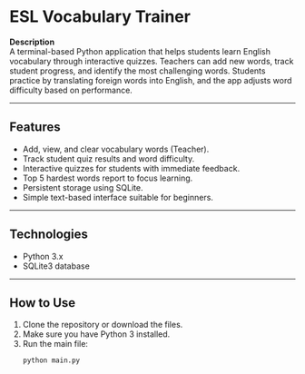 # ESL Vocabulary Trainer

**Description**  
A terminal-based Python application that helps students learn English vocabulary through interactive quizzes. Teachers can add new words, track student progress, and identify the most challenging words. Students practice by translating foreign words into English, and the app adjusts word difficulty based on performance.

---

## Features

- Add, view, and clear vocabulary words (Teacher).  
- Track student quiz results and word difficulty.  
- Interactive quizzes for students with immediate feedback.  
- Top 5 hardest words report to focus learning.  
- Persistent storage using SQLite.  
- Simple text-based interface suitable for beginners.

---

## Technologies

- Python 3.x  
- SQLite3 database  

---

## How to Use

1. Clone the repository or download the files.  
2. Make sure you have Python 3 installed.  
3. Run the main file:  
   ```bash
   python main.py
